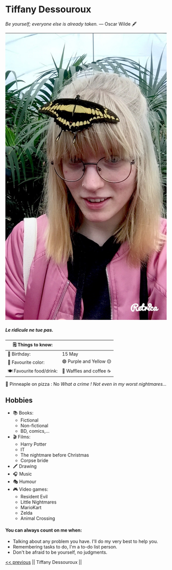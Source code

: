 # Tiffany Dessouroux

 _Be yourself; everyone else is already taken._ 
― Oscar Wilde 🖋

![photo](IMG_3720.jpeg)

##### Le ridicule ne tue pas.



🗒 Things to know:| |
--- | ---
🎂 Birthday: | 15 May
🎨 Favourite color: | 🟣 Purple and Yellow 🟡
🍽 Favourite food/drink: | 🧇 Waffles and coffee ☕️
🍍 Pinneaple on pizza : No _What a crime ! Not even in my worst nightmares..._

## Hobbies
- 📚 Books:
   * Fictional
   * Non-fictional
   * BD, comics,...
- 🎬 Films: 
   * Harry Potter 
   * IT
   * The nightmare before Christmas 
   * Corpse bride
- 🖍 Drawing
- 🎧 Music
- 🎭 Humour
- 🎮 Video games: 
   * Resident Evil 
   * Little Nightmares 
   * MarioKart 
   * Zelda 
   * Animal Crossing




#### You can always count on me when:
- Talking about any problem you have. I'll do my very best to help you.
- Remembering tasks to do, I'm a to-do list person.
- Don't be afraid to be yourself, no judgments.



[<< previous](https://github.com/ThomasBackers/Markdown-challenge/blob/main/README.md) || Tiffany Dessouroux ||